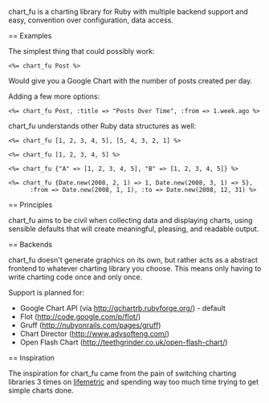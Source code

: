 chart_fu is a charting library for Ruby with multiple backend support and easy, convention over configuration, data access.

== Examples

The simplest thing that could possibly work:

    <%= chart_fu Post %>
  
Would give you a Google Chart with the number of posts created per day.

Adding a few more options:
  
    <%= chart_fu Post, :title => "Posts Over Time", :from => 1.week.ago %>

chart_fu understands other Ruby data structures as well:

    <%= chart_fu [1, 2, 3, 4, 5], [5, 4, 3, 2, 1] %>

    <%= chart_fu [1, 2, 3, 4, 5] %>
    
    <%= chart_fu {"A" => [1, 2, 3, 4, 5], "B" => [1, 2, 3, 4, 5]} %>
    
    <%= chart_fu {Date.new(2008, 2, 1) => 1, Date.new(2008, 3, 1) => 5},
          :from => Date.new(2008, 1, 1), :to => Date.new(2008, 12, 31) %>

== Principles

chart_fu aims to be civil when collecting data and displaying charts, using sensible defaults that will create meaningful, pleasing, and readable output.
    
== Backends

chart_fu doesn't generate graphics on its own, but rather acts as a abstract frontend to whatever charting library you choose. This means only having to write charting code once and only once.

Support is planned for:

 * Google Chart API (via http://gchartrb.rubyforge.org/) - default
 * Flot (http://code.google.com/p/flot/)
 * Gruff (http://nubyonrails.com/pages/gruff)
 * Chart Director (http://www.advsofteng.com/)
 * Open Flash Chart (http://teethgrinder.co.uk/open-flash-chart/)
 
 
== Inspiration

The inspiration for chart_fu came from the pain of switching charting libraries 3 times on [lifemetric](http://lifemetric.com) and spending way too much time trying to get simple charts done.